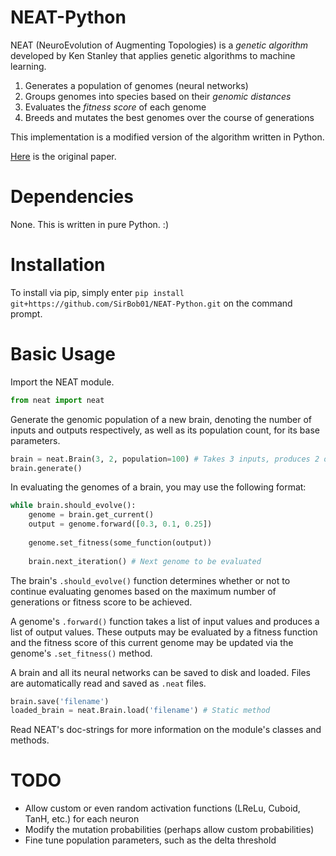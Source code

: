# NEAT-Python

NEAT (NeuroEvolution of Augmenting Topologies) is a _genetic algorithm_ 
developed by Ken Stanley that applies genetic algorithms to machine learning.

1. Generates a population of genomes (neural networks)
2. Groups genomes into species based on their _genomic distances_
3. Evaluates the _fitness score_ of each genome
4. Breeds and mutates the best genomes over the course of generations

This implementation is a modified version of the algorithm written in Python.

[Here](http://nn.cs.utexas.edu/downloads/papers/stanley.ec02.pdf) is the original paper.

# Dependencies

None. This is written in pure Python. :)

# Installation

To install via pip, simply enter `pip install git+https://github.com/SirBob01/NEAT-Python.git` on the command prompt.

# Basic Usage

Import the NEAT module.
```py
from neat import neat
```

Generate the genomic population of a new brain, denoting the number of inputs and outputs respectively, as well as its population count, for its base parameters.
```py
brain = neat.Brain(3, 2, population=100) # Takes 3 inputs, produces 2 outputs
brain.generate()
```

In evaluating the genomes of a brain, you may use the following format:
```py
while brain.should_evolve():
    genome = brain.get_current()
    output = genome.forward([0.3, 0.1, 0.25])
    
    genome.set_fitness(some_function(output))
    
    brain.next_iteration() # Next genome to be evaluated
```

The brain's `.should_evolve()` function determines whether or not to continue evaluating genomes based on the maximum number of generations or fitness score to be achieved.

A genome's `.forward()` function takes a list of input values and produces a list of output values. These outputs may be evaluated by a fitness function and the fitness score of this current genome may be updated via the genome's `.set_fitness()` method.

A brain and all its neural networks can be saved to disk and loaded. Files are automatically read and saved as `.neat` files.
```py
brain.save('filename')
loaded_brain = neat.Brain.load('filename') # Static method
```

Read NEAT's doc-strings for more information on the module's classes and methods.

# TODO
- Allow custom or even random activation functions (LReLu, Cuboid, TanH, etc.) for each neuron
- Modify the mutation probabilities (perhaps allow custom probabilities)
- Fine tune population parameters, such as the delta threshold